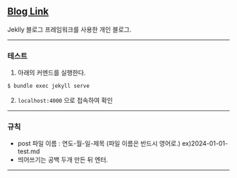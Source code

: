 ## [Blog Link]([https://unluckyjung.github.io/](https://koreamarin.github.io/))

Jeklly 블로그 프레임워크를 사용한 개인 블로그.

------

### 테스트

1. 아래의 커멘드를 실행한다.
```bash
$ bundle exec jekyll serve
```

2. `localhost:4000` 으로 접속하여 확인

------
### 규칙
- post 파일 이름 : 연도-월-일-제목 (파일 이름은 반드시 영어로.) ex)2024-01-01-test.md
- 띄어쓰기는 공백 두개 만든 뒤 엔터.
---
